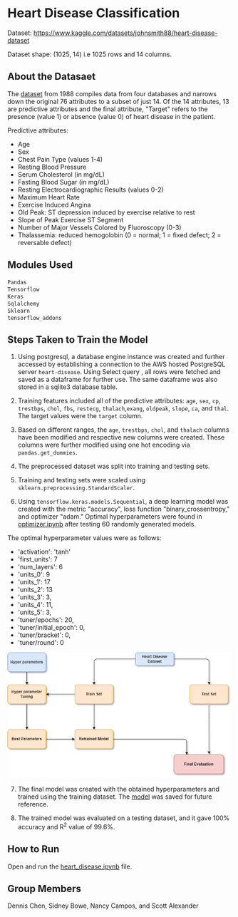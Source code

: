 
# Heart Disease Classification

Dataset: https://www.kaggle.com/datasets/johnsmith88/heart-disease-dataset

Dataset shape: (1025, 14) i.e 1025 rows and 14 columns.

## About the Datasaet

The [dataset](https://www.kaggle.com/datasets/johnsmith88/heart-disease-dataset) from 1988 compiles data from four databases and narrows down the original 76 attributes to a subset of just 14. Of the 14 attributes, 13 are predictive attributes and the final attribute, "Target" refers to the presence (value 1) or absence (value 0) of heart disease in the patient. 

Predictive attributes:

- Age
- Sex
- Chest Pain Type (values 1-4)
- Resting Blood Pressure
- Serum Cholesterol (in mg/dL)
- Fasting Blood Sugar (in mg/dL)
- Resting Electrocardiographic Results (values 0-2)
- Maximum Heart Rate
- Exercise Induced Angina
- Old Peak: ST depression induced by exercise relative to rest
- Slope of Peak Exercise ST Segment
- Number of Major Vessels Colored by Fluoroscopy (0-3)
- Thalassemia: reduced hemogolobin (0 = normal; 1 = fixed defect; 2 = reversable defect)

## Modules Used

```
Pandas
Tensorflow
Keras
Sqlalchemy
Sklearn
tensorflow_addons
```

## Steps Taken to Train the Model

1. Using postgresql, a database engine instance was created and further accessed by establishing a connection to the AWS hosted PostgreSQL server `heart-disease`. Using Select query , all rows were fetched and saved as a dataframe for further use. The same dataframe was also stored in a sqlite3 database table.

2. Training features included all of the predictive attributes: `age`, `sex`, `cp`, `trestbps`, `chol`, `fbs`, `restecg`, `thalach`,`exang`, `oldpeak`, `slope`, `ca`, and `thal`. The target values were the `target` column.

3. Based on different ranges, the `age`, `trestbps`, `chol`, and `thalach` columns have been modified and respective new columns were created. These columns were further modified using one hot encoding via `pandas.get_dummies`.

4. The preprocessed dataset was split into training and testing sets.

5. Training and testing sets were scaled using `sklearn.preprocessing.StandardScaler`.

6. Using `tensorflow.keras.models.Sequential`, a deep learning model was created with the metric "accuracy", loss function "binary_crossentropy," and optimizer "adam." Optimal hyperparameters were found in [optimizer.ipynb](optimizer.ipynb) after testing 60 randomly generated models.

The optimal hyperparameter values were as follows:

- 'activation': 'tanh'
- 'first_units': 7
- 'num_layers': 6
- 'units_0': 9
- 'units_1': 17
- 'units_2': 13
- 'units_3': 3,
- 'units_4': 11,
- 'units_5': 3,
- 'tuner/epochs': 20,
- 'tuner/initial_epoch': 0,
- 'tuner/bracket': 0,
- 'tuner/round': 0

![Model Architecture](Resources/model_img.png)

7. The final model was created with the obtained hyperparameters and trained using the training dataset. The [model](Resources/Model/OptimizedModel.h5) was saved for future reference.

8. The trained model was evaluated on a testing dataset, and it gave 100% accuracy and R<sup>2</sup> value of 99.6%.

## How to Run 

Open and run the [heart_disease.ipynb](heart_disease.ipynb) file.

## Group Members

Dennis Chen, Sidney Bowe, Nancy Campos, and Scott Alexander
